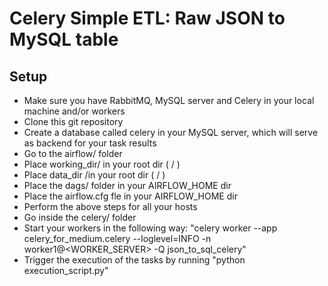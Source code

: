 # Celery Simple ETL: Raw JSON to MySQL table

## Setup

* Make sure you have RabbitMQ, MySQL server and Celery in your local machine and/or workers
* Clone this git repository
* Create a database called celery in your MySQL server, which will serve as backend for your task results
* Go to the airflow/ folder
* Place working_dir/ in your root dir ( / )
* Place data_dir /in your root dir ( / )
* Place the dags/ folder in your AIRFLOW_HOME dir
* Place the airflow.cfg fle in your AIRFLOW_HOME dir
* Perform the above steps for all your hosts
* Go inside the celery/ folder
* Start your workers in  the following way: "celery worker --app celery_for_medium.celery --loglevel=INFO -n worker1@<WORKER_SERVER> -Q json_to_sql_celery"
* Trigger the execution of the tasks by running "python execution_script.py"

